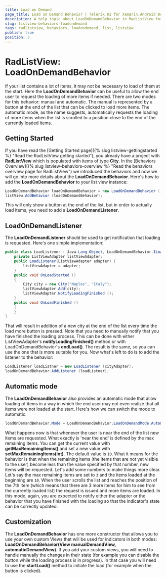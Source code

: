 ```yaml
---
title: Load on Demand
page_title: Load on Demand Behavior | Telerik UI for Xamarin.Android Documentation
description: A help topic about LoadOnDemandBehavior in RadListView for Android.
slug: listview-behaviors-loadondemand
tags: radlistview, behaviors, loadondemand, list, listview
publish: true
position: 3
---
```


# RadListView: LoadOnDemandBehavior

If your list contains a lot of items, it may not be necessary to load of them at the start. Here the **LoadOnDemandBehavior** can be useful to allow the end user to request the loading of more items if needed.
There are two modes for this behavior: manual and automatic. The manual is represented by a button at the end of the list that can be clicked to load more items. The automatic mode, as the name suggests,
automatically requests the loading of more items when the list is scrolled to a position close to the end of the currently loaded items.

## Getting Started

If you have read the [Getting Started page]({% slug listview-gettingstarted %} "Read the RadListView getting started"), you already have a project with **RadListView** which is populated with items of type **City**. In 
the [Behaviors Overview]({% slug listview-behaviors-overview %} "Read the behaviors overview page for RadListView") we introduced the behaviors and now we will go into more details about the **LoadOnDemandBehavior**.
Here's how to add the **LoadOnDemandBehavior** to your list view instance:


```C#
LoadOnDemandBehavior loadOnDemandBehavior = new LoadOnDemandBehavior ();
listView.AddBehavior (loadOnDemandBehavior);
```

This will only show a button at the end of the list, but in order to actually load items, you need to add a **LoadOnDemandListener**.

## LoadOnDemandListener

The **LoadOnDemandListener** should be used to get notification that loading is requested. Here's one simple implementation:


```C#
public class LoadListener : Java.Lang.Object, LoadOnDemandBehavior.ILoadOnDemandListener {
	private ListViewAdapter listViewAdapter;
	public LoadListener(ListViewAdapter adapter) {
		listViewAdapter = adapter;
	}
	public void OnLoadStarted ()
	{
		City city = new City("Naples", "Italy");
		listViewAdapter.Add(city);
		listViewAdapter.NotifyLoadingFinished ();
	}
	public void OnLoadFinished ()
	{
	}
}
```

That will result in addition of a new city at the end of the list every time the load more button is pressed. Note that you need to manually notify that you have finished the loading process. This can be done with either
ListViewAdapter's **notifyLoadingFinished()** method or with LoadOnDemandBehavior's **endLoad()**. The result is the same, so you can use the one that is more suitable for you. 
Now what's left to do is to add the listener to the behavior:


```C#
LoadListener loadListner = new LoadListener (cityAdapter);
loadOnDemandBehavior.AddListener (loadListner);
```

## Automatic mode

The **LoadOnDemandBehavior** also provides an automatic mode that allow loading of items in a way in which the end user may not even realize that all items were not loaded at the start. 
Here's how we can switch the mode to automatic:


```C#
loadOnDemandBehavior.Mode = LoadOnDemandBehavior.LoadOnDemandMode.Automatic;
```

What happens now is that whenever the user is near the end of the list new items are requested. What exactly is 'near the end' is defined by the max remaining items. You can get the current value with **getMaxRemainingItems()**
and set a new value with **setMaxRemainingItems(int)**. The default value is `10`. What it means 
for the behavior is that when the remaining items (the items that are not yet visible to the user) become less than the value specified by that number, new items will be requested. 
Let's add some numbers to make things more clear. Let's say the max remaining items are set to `3` and the items loaded at the beginning are `10`. When the user scrolls the list and reaches the position of the 7th item
(which means that there are 3 more items for him to see from the currently loaded list) the request is issued and more items are loaded. 
In this mode, again, you are expected to notify either the adapter or the behavior that you have finished with the loading so 
that the indicator's state can be correctly updated.

## Customization

The **LoadOnDemandBehavior** has one more constructor that allows you to use your own custom Views that will be used for indicators in both modes: **LoadOnDemandBehavior(View manualDemandView, automaticDemandView)**. 
If you add your custom views, you will need to handle manually the changes in their state (for example you can disable the button while the loading process is in progress). 
In that case you will need to use the **startLoad()** method to initiate the load (for example when the button is clicked).